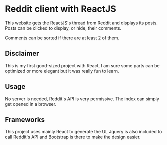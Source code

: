# Reddit client with ReactJS

This website gets the ReactJS's thread from Reddit and displays its posts. Posts can be clicked to display, or hide, their comments.

Comments can be sorted if there are at least 2 of them.

## Disclaimer

This is my first good-sized project with React, I am sure some parts can be optimized or more elegant but it was really fun to learn.

## Usage

No server is needed, Reddit's API is very permissive. The index can simply get opened in a browser.

## Frameworks

This project uses mainly React to generate the UI, Jquery is also included to call Reddit's API and Bootstrap is there to make the design easier.
